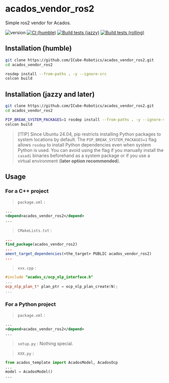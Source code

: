 # acados_vendor_ros2
Simple ros2 vendor for Acados.

![version](https://img.shields.io/badge/version-0.3.6-blue)
[![CI (humble)](https://github.com/ICube-Robotics/acados_vendor_ros2/actions/workflows/ci-humble.yml/badge.svg)](https://github.com/ICube-Robotics/acados_vendor_ros2/actions/workflows/ci-humble.yml)
[![Build tests (jazzy)](../../actions/workflows/ci-jazzy.yaml/badge.svg?branch=main)](../../actions/workflows/ci-jazzy.yaml?query=branch:main)
[![Build tests (rolling)](../../actions/workflows/ci-rolling.yaml/badge.svg?branch=main)](../../actions/workflows/ci-rolling.yaml?query=branch:main)

## Installation (humble)

```bash
git clone https://github.com/ICube-Robotics/acados_vendor_ros2.git
cd acados_vendor_ros2

rosdep install --from-paths . -y --ignore-src
colcon build
```

## Installation (jazzy and later)

```bash
git clone https://github.com/ICube-Robotics/acados_vendor_ros2.git
cd acados_vendor_ros2

PIP_BREAK_SYSTEM_PACKAGES=1 rosdep install --from-paths . -y --ignore-src
colcon build
```
> [!TIP] Since Ubuntu 24.04, pip restricts installing Python packages to system locations by default. The `PIP_BREAK_SYSTEM_PACKAGES=1` flag allows `rosdep` to install Python dependencies even when system Python is used.
> You can avoid using the flag if you manually install the `casadi` binaries beforehand as a system package or if you use a virtual environment (**later option recommended**).

## Usage

### For a C++ project
> `package.xml` :
```xml
...
<depend>acados_vendor_ros2</depend>
...
```

> `CMakeLists.txt` :
```cmake
...
find_package(acados_vendor_ros2)
...
ament_target_dependencies(<the_target> PUBLIC acados_vendor_ros2)
...
```
> `xxx.cpp` :
```cpp
#include "acados_c/ocp_nlp_interface.h"
...
ocp_nlp_plan_t* plan_ptr = ocp_nlp_plan_create(N);
...
```

### For a Python project

> `package.xml` :
```xml
...
<depend>acados_vendor_ros2</depend>
...
```

> `setup.py` :
Nothing special.

> `XXX.py` :
```python
from acados_template import AcadosModel, AcadosOcp
...
model = AcadosModel()
...
```
